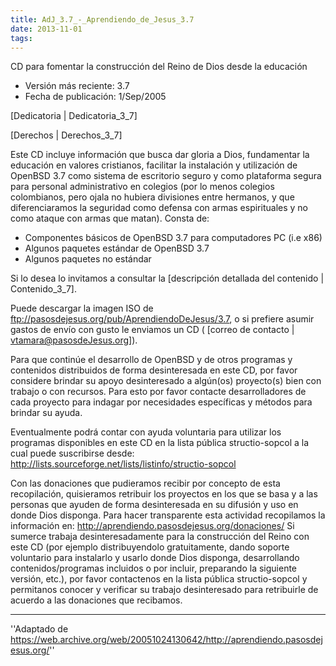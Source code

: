 ```yaml
---
title: AdJ_3.7_-_Aprendiendo_de_Jesus_3.7
date: 2013-11-01
tags:
---
```

CD para fomentar la construcción del Reino de Dios desde la educación
* Versión más reciente: 3.7
* Fecha de publicación: 1/Sep/2005

[Dedicatoria | Dedicatoria_3_7]

[Derechos | Derechos_3_7]

Este CD incluye información que busca dar gloria a Dios, fundamentar la educación en valores cristianos, facilitar la instalación y utilización de OpenBSD 3.7 como sistema de escritorio seguro y como plataforma segura para personal administrativo en colegios (por lo menos colegios colombianos, pero ojala no hubiera divisiones entre hermanos, y que diferenciaramos la seguridad como defensa con armas espirituales y no como ataque con armas que matan). Consta de:
* Componentes básicos de OpenBSD 3.7 para computadores PC (i.e x86)
* Algunos paquetes estándar de OpenBSD 3.7
* Algunos paquetes no estándar

Si lo desea lo invitamos a consultar la [descripción detallada del contenido | Contenido_3_7].

Puede descargar la imagen ISO de ftp://pasosdejesus.org/pub/AprendiendoDeJesus/3.7, o si prefiere asumir gastos de envío con gusto le enviamos un CD ( [correo de contacto | vtamara@pasosdeJesus.org]).

Para que continúe el desarrollo de OpenBSD y de otros programas y contenidos distribuidos de forma desinteresada en este CD, por favor considere brindar su apoyo desinteresado a algún(os) proyecto(s) bien con trabajo o con recursos. Para esto por favor contacte desarrolladores de cada proyecto para indagar por necesidades específicas y métodos para brindar su ayuda.

Eventualmente podrá contar con ayuda voluntaria para utilizar los programas disponibles en este CD en la lista pública structio-sopcol a la cual puede suscribirse desde: http://lists.sourceforge.net/lists/listinfo/structio-sopcol

Con las donaciones que pudieramos recibir por concepto de esta recopilación, quisieramos retribuir los proyectos en los que se basa y a las personas que ayuden de forma desinteresada en su difusión y uso en donde Dios disponga. Para hacer transparente esta actividad recopilamos la información en: http://aprendiendo.pasosdejesus.org/donaciones/ Si sumerce trabaja desinteresadamente para la construcción del Reino con este CD (por ejemplo distribuyendolo gratuitamente, dando soporte voluntario para instalarlo y usarlo donde Dios disponga, desarrollando contenidos/programas incluidos o por incluir, preparando la siguiente versión, etc.), por favor contactenos en la lista pública structio-sopcol y permitanos conocer y verificar su trabajo desinteresado para retribuirle de acuerdo a las donaciones que recibamos.

----
''Adaptado de https://web.archive.org/web/20051024130642/http://aprendiendo.pasosdejesus.org/''
